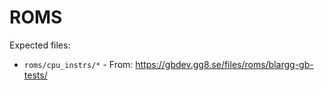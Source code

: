 # ROMS

Expected files:
- `roms/cpu_instrs/*` - From: https://gbdev.gg8.se/files/roms/blargg-gb-tests/